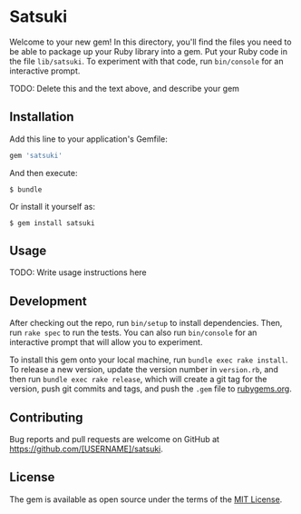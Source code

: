 # Satsuki

Welcome to your new gem! In this directory, you'll find the files you need to be able to package up your Ruby library into a gem. Put your Ruby code in the file `lib/satsuki`. To experiment with that code, run `bin/console` for an interactive prompt.

TODO: Delete this and the text above, and describe your gem

## Installation

Add this line to your application's Gemfile:

```ruby
gem 'satsuki'
```

And then execute:

    $ bundle

Or install it yourself as:

    $ gem install satsuki

## Usage

TODO: Write usage instructions here

## Development

After checking out the repo, run `bin/setup` to install dependencies. Then, run `rake spec` to run the tests. You can also run `bin/console` for an interactive prompt that will allow you to experiment.

To install this gem onto your local machine, run `bundle exec rake install`. To release a new version, update the version number in `version.rb`, and then run `bundle exec rake release`, which will create a git tag for the version, push git commits and tags, and push the `.gem` file to [rubygems.org](https://rubygems.org).

## Contributing

Bug reports and pull requests are welcome on GitHub at https://github.com/[USERNAME]/satsuki.

## License

The gem is available as open source under the terms of the [MIT License](https://opensource.org/licenses/MIT).

